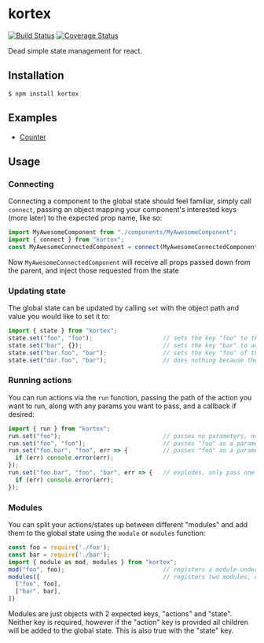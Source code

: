 # kortex

[![Build Status](https://travis-ci.org/ronelliott/kortex.svg?branch=master)](https://travis-ci.org/ronelliott/kortex)
[![Coverage Status](https://coveralls.io/repos/github/ronelliott/kortex/badge.svg?branch=master)](https://coveralls.io/github/ronelliott/kortex?branch=master)

Dead simple state management for react.

## Installation

    $ npm install kortex

## Examples

* [Counter](https://github.com/ronelliott/kortex-example-counter)

## Usage

### Connecting

Connecting a component to the global state should feel familiar, simply call
`connect`, passing an object mapping your component's interested keys (more later)
to the expected prop name, like so:

```javascript
import MyAwesomeComponent from "./components/MyAwesomeComponent";
import { connect } from "kortex";
const MyAwesomeConnectedComponent = connect(MyAwesomeConnectedComponent);
```

Now `MyAwesomeConnectedComponent` will receive all props passed down from the parent,
and inject those requested from the state


### Updating state

The global state can be updated by calling `set` with the object path and value
you would like to set it to:

```javascript
import { state } from "kortex";
state.set("foo", "foo");                    // sets the key "foo" to the value "foo"
state.set("bar", {});                       // sets the key "bar" to an empty object
state.set("bar.foo", "bar");                // sets the key "foo" of the object "bar" to "bar"
state.set("dar.foo", "bar");                // does nothing because the key "dar" does not exist
```

### Running actions

You can run actions via the `run` function, passing the path of the action you
want to run, along with any params you want to pass, and a callback if desired:

```javascript
import { run } from "kortex";
run.set("foo");                             // passes no parameters, nor uses a callback
run.set("foo", "foo");                      // passes "foo" as a parameter, does not use a callback
run.set("foo.bar", "foo", err => {          // passes "foo" as a parameter and uses a callback
  if (err) console.error(err);
});
run.set("foo.bar", "foo", "bar", err => {   // explodes, only pass one param
  if (err) console.error(err);
});
```

### Modules

You can split your actions/states up between different "modules" and add them
to the global state using the `module` or `modules` function:

```javascript
const foo = require('./foo');
const bar = require('./bar');
import { module as mod, modules } from "kortex";
mod("foo", foo);                            // registers a module under the "foo" namespace
modules([                                   // registers two modules, one under the "foo" namespace, one under the "bar" namespace
  ["foo", foo],
  ["bar", bar],
])
```

Modules are just objects with 2 expected keys, "actions" and "state". Neither key
is required, however if the "action" key is provided all children will be added
to the global state. This is also true with the "state" key.
